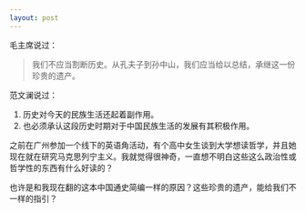 ```yaml
---
layout: post
---
```


毛主席说过：

> 我们不应当割断历史。从孔夫子到孙中山，我们应当给以总结，承继这一份珍贵的遗产。

范文澜说过：

1. 历史对今天的民族生活还起着副作用。
2. 也必须承认这段历史时期对于中国民族生活的发展有其积极作用。

之前在广州参加一个线下的英语角活动，有个高中女生谈到大学想读哲学，并且她现在就在研究马克思列宁主义。我就觉得很神奇，一直想不明白这些这么政治性或哲学性的东西有什么好读的？

也许是和我现在翻的这本中国通史简编一样的原因？这些珍贵的遗产，能给我们不一样的指引？
